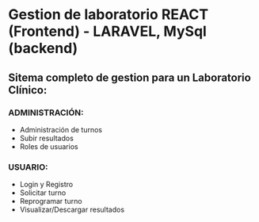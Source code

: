 # Gestion de laboratorio REACT (Frontend) - LARAVEL, MySql (backend)

<h2> Sitema completo de gestion para un Laboratorio Clínico: </h2>

<h3>ADMINISTRACIÓN:</h3>
<ul> 
    <li>Administración de turnos</li>
    <li>Subir resultados</li>
    <li>Roles de usuarios</li>
</ul>

<h3>USUARIO:</h3>
<ul> 
    <li>Login y Registro</li>
    <li>Solicitar turno</li>
    <li>Reprogramar turno</li>
    <li>Visualizar/Descargar resultados</li>
</ul>


<img src="./Laboratorio.png" alt="" />
